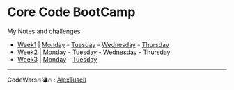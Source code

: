 # Core Code BootCamp

My Notes and challenges
- [Week1](src/week1) | [Monday](src/week1/monday) - [Tuesday](src/week1/tuesday) - [Wednesday](src/week1/wednesday) - [Thursday](src/week1/thursday)
- [Week2](src/week2) | [Monday](src/week2/monday) - [Tuesday](src/week2/tuesday) - [Wednesday](src/week2/wednesday) - [Thursday](src/week2/thursday)
- [Week3](src/week3) | [Monday](src/week3/monday) - [Tuesday](src/week3/tuesday)

---

CodeWars:fire::bomb::fire: : [AlexTusell](https://www.codewars.com/users/AlexTusell)
